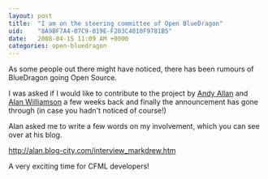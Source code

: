 ```yaml
---
layout: post
title:  "I am on the steering committee of Open BlueDragon"
uid:	"8A9BF7A4-07C9-019E-F203C4010F9781B5"
date:   2008-04-15 11:09 AM +0000
categories: open-bluedragon
---
```

As some people out there might have noticed, there has been rumours of BlueDragon going Open Source.

I was asked if I would like to contribute to the project by <a href="http://www.fuzzyorange.co.uk/" title="Fuzzy Orange Ltd: ColdFusion Consultancy, Training and Support based out of Scotland">Andy Allan</a> and <a href="http://alan.blog-city.com/" title="Alan Williamson">Alan Williamson</a> a few weeks back and finally the announcement has gone through (in case you hadn't noticed of course!)

Alan asked me to write a few words on my involvement, which you can see over at his blog. 

<a href="http://alan.blog-city.com/interview_markdrew.htm" title="Open BlueDragon Steering Committee Interview Series - Mark Drew">http://alan.blog-city.com/interview_markdrew.htm</a>

A very exciting time for CFML developers!